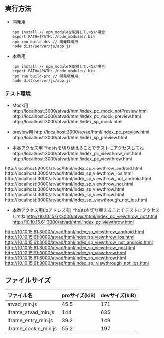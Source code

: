 ## 実行方法
  - 開発用
    ```$npm
    npm install // npm_moduleを取得していない場合
    export PATH=$PATH:./node_modules/.bin
    npm run build-dev // 開発環境用
    node dist/server/js/app.js
    ```

  - 本番用
    ```$npm
    npm install // npm_moduleを取得していない場合
    export PATH=$PATH:./node_modules/.bin
    npm run build-pro // 開発環境用
    node dist/server/js/app.js
    ```

### テスト環境
  - Mock用
  http://localhost:3000/atvad/html/index_pc_mock_notPreview.html
  http://localhost:3000/atvad/html/index_pc_mock_preview.html
  http://localhost:3000/atvad/html/index_sp_mock.html

  - preview用
  http://localhost:3000/atvad/html/index_pc_preview.html
  http://localhost:3000/atvad/html/index_sp_preview.html

  - 本番アクセス用 *hostsを切り替えることでテストにアクセスしてね
  http://localhost:3000/atvad/html/index_pc_viewthrow_not.html
  http://localhost:3000/atvad/html/index_pc_viewthrow.html

  http://localhost:3000/atvad/html/index_sp_viewthrow_android.html
  http://localhost:3000/atvad/html/index_sp_viewthrow_ios.html
  http://localhost:3000/atvad/html/index_sp_viewthrow_not_android.html
  http://localhost:3000/atvad/html/index_sp_viewthrow_not.html
  http://localhost:3000/atvad/html/index_sp_viewthrow.html
  http://localhost:3000/atvad/html/index_sp_viewthrow.html
  http://localhost:3000/atvad/html/index_sp._viewthrough_not_ios.html

  - 本番アクセス用(ipアドレス有) *hostsを切り替えることでテストにアクセスしてね
  http://10.10.15.61:3000/atvad/html/index_pc_viewthrow_not.html
  http://10.10.15.61:3000/atvad/html/index_pc_viewthrow.html

  http://10.10.15.61:3000/atvad/html/index_sp_viewthrow_android.html
  http://10.10.15.61:3000/atvad/html/index_sp_viewthrow_ios.html
  http://10.10.15.61:3000/atvad/html/index_sp_viewthrow_not_android.html
  http://10.10.15.61:3000/atvad/html/index_sp_viewthrow_not.html
  http://10.10.15.61:3000/atvad/html/index_sp_viewthrow.html
  http://10.10.15.61:3000/atvad/html/index_sp_viewthrow.html
  http://10.10.15.61:3000/atvad/html/index_sp._viewthrough_not_ios.html

## ファイルサイズ

ファイル名|proサイズ(kiB)|devサイズ(kiB)
|:---|:---|:---|
|atvad_min.js|45.5|171|
|iframe_atvad_min.js|144|635|
|iframe_entry_min.js|39.2|149|
|iframe_cookie_min.js|55.2|197|